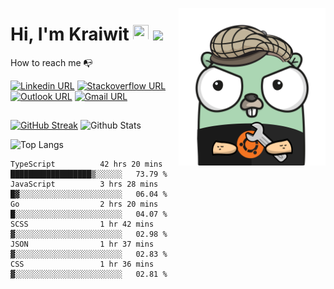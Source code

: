 [//]: # (<img align="right" width="235" src="https://github.com/arsmn/arsmn/blob/main/magician_gopher.png">)
<img align="right" width="235" src="assets/img/my_gopher.png">

# Hi, I'm Kraiwit <img src="https://media.giphy.com/media/hvRJCLFzcasrR4ia7z/giphy.gif" width="25px" height="25px"> ![](https://komarev.com/ghpvc/?username=parlarlax&label=PROFILE+VIEWS)

How to reach me :mailbox_with_no_mail:

[![Linkedin URL](https://img.shields.io/badge/LinkedIn-0077B5?style=for-the-badge&logo=linkedin&logoColor=white)](https://www.linkedin.com/in/kraiwit-tongkul-545b0b64/)
[![Stackoverflow URL](https://img.shields.io/badge/Stackoverflow-ef8236?style=for-the-badge&logo=stackoverflow&logoColor=white)](https://stackoverflow.com/users/15555894/lax-tongkul)
[![Outlook URL](https://img.shields.io/badge/Outlook-0078D4?style=for-the-badge&logo=microsoft-outlook&logoColor=white)](mailto:lax.ltk@outlook.com)
[![Gmail URL](https://img.shields.io/badge/Gmail-D14836?style=for-the-badge&logo=gmail&logoColor=white)](mailto:lax.ltk@gmail.com)




##
[![GitHub Streak](https://github-readme-streak-stats.herokuapp.com?user=parlarlax&theme=dark)](https://git.io/streak-stats)
![Github Stats](https://github-readme-stats.vercel.app/api?username=parlarlax&show_icons=true&theme=github_dark&include_all_commits=true&custom_title=GitHub%20Stats)

![Top Langs](https://github-readme-stats.vercel.app/api/top-langs/?username=parlarlax&hide=css,html&theme=github_dark&layout=compact)

<!--START_SECTION:waka-->

```text
TypeScript          42 hrs 20 mins  ██████████████████▒░░░░░░   73.79 %
JavaScript          3 hrs 28 mins   █▓░░░░░░░░░░░░░░░░░░░░░░░   06.04 %
Go                  2 hrs 20 mins   █░░░░░░░░░░░░░░░░░░░░░░░░   04.07 %
SCSS                1 hr 42 mins    ▓░░░░░░░░░░░░░░░░░░░░░░░░   02.98 %
JSON                1 hr 37 mins    ▓░░░░░░░░░░░░░░░░░░░░░░░░   02.83 %
CSS                 1 hr 36 mins    ▓░░░░░░░░░░░░░░░░░░░░░░░░   02.81 %
```

<!--END_SECTION:waka-->
